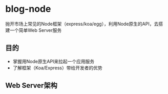# blog-node
抛开市场上常见的Node框架（express/koa/egg），利用Node原生的API，去搭建一个简单Web Server服务

## 目的
* 掌握用Node原生API来拉起一个应用服务
* 了解框架（Koa/Express）带给开发者的优势

## Web Server架构




